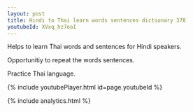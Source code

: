 ```yaml
---
layout: post
title: Hindi to Thai learn words sentences dictionary 378 
youtubeId: XVxq_hz7ooI
---
```

 
 
Helps to learn Thai words and sentences for Hindi speakers.

Opportunitiy to repeat the words sentences. 

Practice Thai language. 
 
{% include youtubePlayer.html id=page.youtubeId %}
 
 
{% include analytics.html %}